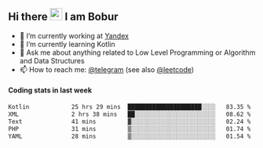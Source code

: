 ## Hi there <img src="https://media.giphy.com/media/hvRJCLFzcasrR4ia7z/giphy.gif" width="25px" height="25px"> I am Bobur

- 💼 I’m currently working at [Yandex](https://yandex.ru/)
- 🌱 I’m currently learning Kotlin
- 💬 Ask me about anything related to Low Level Programming or Algorithm and Data Structures
- 📫 How to reach me: [@telegram](https://t.me/octoant) (see also [@leetcode](https://leetcode.com/octoant/))    

#### Coding stats in last week

<!--START_SECTION:waka-->

```txt
Kotlin            25 hrs 29 mins  █████████████████████░░░░   83.35 %
XML               2 hrs 38 mins   ██░░░░░░░░░░░░░░░░░░░░░░░   08.62 %
Text              41 mins         ▓░░░░░░░░░░░░░░░░░░░░░░░░   02.24 %
PHP               31 mins         ▒░░░░░░░░░░░░░░░░░░░░░░░░   01.74 %
YAML              28 mins         ▒░░░░░░░░░░░░░░░░░░░░░░░░   01.54 %
```

<!--END_SECTION:waka-->
